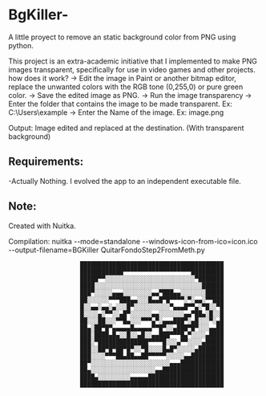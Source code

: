 # BgKiller-
A little proyect to remove an static background color from PNG using python.

This project is an extra-academic initiative that I implemented to make PNG images transparent, specifically for use in video games and other projects.
how does it work?
→ Edit the image in Paint or another bitmap editor, replace the unwanted colors with the RGB tone (0,255,0) or pure green color.
→ Save the edited image as PNG.
→ Run the image transparency
→ Enter the folder that contains the image to be made transparent. Ex: C:\Users\example
→ Enter the Name of the image. Ex: image.png

Output: Image edited and replaced at the destination. (With transparent background)

## Requirements:
-Actually Nothing. I evolved the app to an independent executable file.

## Note:
Created with Nuitka.

Compilation: nuitka --mode=standalone --windows-icon-from-ico=icon.ico --output-filename=BGKiller QuitarFondoStep2FromMeth.py

                        ████████████████████████████████████████
                        ████████████▀▀▀▀▀▀▀▀▀▀▀▀▀▀▀▀▀▀▀█████████
                        █████▀▀░░░░░░░░░░░░░░░░░░░░░░░░░▀███████
                        ████░░░░░░░░░░░░░░░░░░░░░░░░░░░░░░██████
                        ███▀░░░░░▄▄▄░░░░░░░░▄▄▀███▄▄░░░░░░░█████
                        ██░░░░░░▀▀▀███▄▄░░░█▄▄█▀█▀▀▀▀░▀░▄▄░▀▀███
                        █░░▄▄░▄▄░▄░░░█▀░░░░░░░░░░▀▄▄▄█▀▀▄░▀█░░▀█
                        █░░░░▄░▀▀░░▄█▀░░░░░░▄▄░░░░░░░▄▄▀██▄░█░░█
                        ██░░░██░░░▀▀█▄░░░▀▀▀▄▀░▄▄▄███▀░▄█░░░▀░▄█
                        ██▄░██▀█▀▄▄▄▄▄█▄▄▄▄▄▀▀█▀░░▄███▀█▀░░░▄▄██
                        ███░████▄█▄░░█░░▄█░░▄▄███▀▀▀█▄▀░░░░▄████
                        ███░▀██████████████▀▀▀▀█░░░▄▀▀░░░░▄█████
                        ███░░██▀█▀██▀█▀░░▀█░░░░█▄█▀░░░░░▄███████
                        ███░░░░▀▀▀██▄██▄▄██▀▀▀▀▀░░░░░▄▄█████████
                        ██▀░░░░░░░░░░░░░░░░░░░░░░▄▄▄████████████
                        ██▄░░░░░░░░░░░░░░░░░░▄▄█████████████████
                        ████▄░░░░░░░░░▄▄▄▄▄█████████████████████
                        ████████████████████████████████████████
